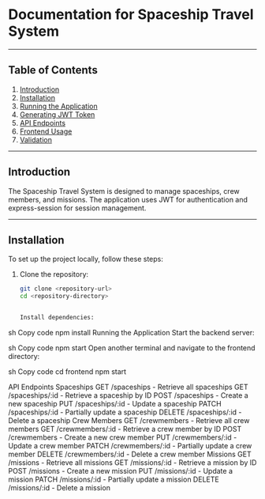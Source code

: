 # Documentation for Spaceship Travel System

---

## Table of Contents
1. [Introduction](#introduction)
2. [Installation](#installation)
3. [Running the Application](#running-the-application)
4. [Generating JWT Token](#generating-jwt-token)
5. [API Endpoints](#api-endpoints)
6. [Frontend Usage](#frontend-usage)
7. [Validation](#validation)

---

## Introduction

The Spaceship Travel System is designed to manage spaceships, crew members, and missions. The application uses JWT for authentication and express-session for session management.

---

## Installation

To set up the project locally, follow these steps:

1. Clone the repository:
   ```sh
   git clone <repository-url>
   cd <repository-directory>


   Install dependencies:
sh
Copy code
npm install
Running the Application
Start the backend server:

sh
Copy code
npm start
Open another terminal and navigate to the frontend directory:

sh
Copy code
cd frontend
npm start




API Endpoints
Spaceships
GET /spaceships - Retrieve all spaceships
GET /spaceships/:id - Retrieve a spaceship by ID
POST /spaceships - Create a new spaceship
PUT /spaceships/:id - Update a spaceship
PATCH /spaceships/:id - Partially update a spaceship
DELETE /spaceships/:id - Delete a spaceship
Crew Members
GET /crewmembers - Retrieve all crew members
GET /crewmembers/:id - Retrieve a crew member by ID
POST /crewmembers - Create a new crew member
PUT /crewmembers/:id - Update a crew member
PATCH /crewmembers/:id - Partially update a crew member
DELETE /crewmembers/:id - Delete a crew member
Missions
GET /missions - Retrieve all missions
GET /missions/:id - Retrieve a mission by ID
POST /missions - Create a new mission
PUT /missions/:id - Update a mission
PATCH /missions/:id - Partially update a mission
DELETE /missions/:id - Delete a mission